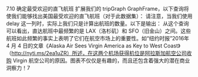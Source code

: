 
7.10 确定最受欢迎的直飞航班
扩展我们的 tripGraph GraphFrame，以下查询将使我们能够找出美国最受欢迎的直飞航班（对于此数据集）：
请注意，当我们使用 delay 这一列时，实际上我们只是计算出航班的数量。以下是输出：
从这个查询可以看出，直达航班中最频繁的是 LAX（洛杉矶）和 SFO（旧金山）之间。这些航班如此频繁的事实上表明了它们在航空市场上的重要性。如“纽约时报”2016年 4 月 4 日的文章《Alaska Air Sees Virgin America as Key to West Coast》（http://nyti.ms/2ea1uZR）所述，在这两个机场获得机位是阿拉斯加航空公司收购 Virgin 航空公司的原因。图表不仅仅是有趣的，而且还包含着强大的潜在商业洞察力！7
